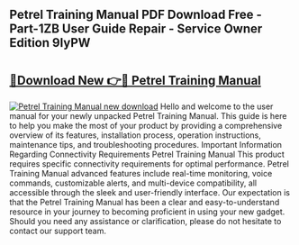 ## Petrel Training Manual PDF Download Free - Part-1ZB User Guide Repair - Service Owner Edition 9IyPW

# <h2><a href="http://cf16125.oget.top/?id=Petrel+Training+Manual">🔗Download New 👉🔴 Petrel Training Manual</a></h2>

[![Petrel Training Manual new download](https://i.imgur.com/5g1atiW.png)](http://cf16125.oget.top/?id=Petrel+Training+Manual)
Hello and welcome to the user manual for your newly unpacked Petrel Training Manual. This guide is here to help you make the most of your product by providing a comprehensive overview of its features, installation process, operation instructions, maintenance tips, and troubleshooting procedures. Important Information Regarding Connectivity Requirements Petrel Training Manual This product requires specific connectivity requirements for optimal performance. Petrel Training Manual advanced features include real-time monitoring, voice commands, customizable alerts, and multi-device compatibility, all accessible through the sleek and user-friendly interface. Our expectation is that the Petrel Training Manual has been a clear and easy-to-understand resource in your journey to becoming proficient in using your new gadget. Should you need any assistance or clarification, please do not hesitate to contact our support team.
